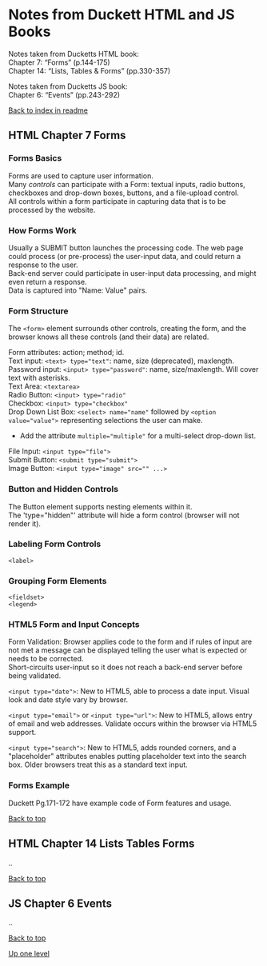 # Notes from Duckett HTML and JS Books

Notes taken from Ducketts HTML book:  
Chapter 7: “Forms” (p.144-175)  
Chapter 14: “Lists, Tables & Forms” (pp.330-357)  

Notes taken from Ducketts JS book:  
Chapter 6: “Events” (pp.243-292)  

[Back to index in readme](./README.md)  


## HTML Chapter 7 Forms  

### Forms Basics

Forms are used to capture user information.  
Many *controls* can participate with a Form: textual inputs, radio buttons, checkboxes and drop-down boxes, buttons, and a file-upload control.  
All controls within a form participate in capturing data that is to be processed by the website.  

### How Forms Work

Usually a SUBMIT button launches the processing code.
The web page could process (or pre-process) the user-input data, and could return a response to the user.  
Back-end server could participate in user-input data processing, and might even return a response.  
Data is captured into "Name: Value" pairs.  

### Form Structure

The `<form>` element surrounds other controls, creating the form, and the browser knows all these controls (and their data) are related.  

Form attributes: action; method; id.  
Text input: `<text> type="text"`: name, size (deprecated), maxlength.  
Password input: `<input> type="password"`: name, size/maxlength. Will cover text with asterisks.  
Text Area: `<textarea>`  
Radio Button: `<input> type="radio"`  
Checkbox: `<input> type="checkbox"`  
Drop Down List Box: `<select> name="name"` followed by `<option value="value">` representing selections the user can make.  

- Add the attribute `multiple="multiple"` for a multi-select drop-down list.  

File Input: `<input type="file">`  
Submit Button: `<submit type="submit">`  
Image Button: `<input type="image" src="" ...>`  

### Button and Hidden Controls

The Button element supports nesting elements within it.  
The 'type="hidden"' attribute will hide a form control (browser will not render it).  

### Labeling Form Controls

`<label>`

### Grouping Form Elements  

`<fieldset>`  
`<legend>`  

### HTML5 Form and Input Concepts  

Form Validation: Browser applies code to the form and if rules of input are not met a message can be displayed telling the user what is expected or needs to be corrected.  
Short-circuits user-input so it does not reach a back-end server before being validated.  

`<input type="date">`: New to HTML5, able to process a date input. Visual look and date style vary by browser.  

`<input type="email">` or `<input type="url">`: New to HTML5, allows entry of email and web addresses. Validate occurs within the browser via HTML5 support.  

`<input type="search">`: New to HTML5, adds rounded corners, and a "placeholder" attributes enables putting placeholder text into the search box. Older browsers treat this as a standard text input.

### Forms Example  

Duckett Pg.171-172 have example code of Form features and usage.  

[Back to top](#notes-from-duckett-html-and-js-books)  

## HTML Chapter 14 Lists Tables Forms  

..

[Back to top](#notes-from-duckett-html-and-js-books)  

## JS Chapter 6 Events  

..

[Back to top](#notes-from-duckett-html-and-js-books)  

[Up one level](./README.md)  